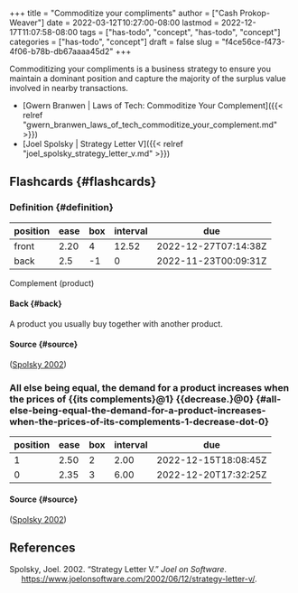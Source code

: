 +++
title = "Commoditize your compliments"
author = ["Cash Prokop-Weaver"]
date = 2022-03-12T10:27:00-08:00
lastmod = 2022-12-17T11:07:58-08:00
tags = ["has-todo", "concept", "has-todo", "concept"]
categories = ["has-todo", "concept"]
draft = false
slug = "f4ce56ce-f473-4f06-b78b-db67aaaa45d2"
+++

Commoditizing your compliments is a business strategy to ensure you maintain a dominant position and capture the majority of the surplus value involved in nearby transactions.

-   [Gwern Branwen | Laws of Tech: Commoditize Your Complement]({{< relref "gwern_branwen_laws_of_tech_commoditize_your_complement.md" >}})
-   [Joel Spolsky | Strategy Letter V]({{< relref "joel_spolsky_strategy_letter_v.md" >}})


## Flashcards {#flashcards}


### Definition {#definition}

| position | ease | box | interval | due                  |
|----------|------|-----|----------|----------------------|
| front    | 2.20 | 4   | 12.52    | 2022-12-27T07:14:38Z |
| back     | 2.5  | -1  | 0        | 2022-11-23T00:09:31Z |

Complement (product)


#### Back {#back}

A product you usually buy together with another product.


#### Source {#source}

(<a href="#citeproc_bib_item_1">Spolsky 2002</a>)


### All else being equal, the demand for a product increases when the prices of {{its complements}@1} {{decrease.}@0} {#all-else-being-equal-the-demand-for-a-product-increases-when-the-prices-of-its-complements-1-decrease-dot-0}

| position | ease | box | interval | due                  |
|----------|------|-----|----------|----------------------|
| 1        | 2.50 | 2   | 2.00     | 2022-12-15T18:08:45Z |
| 0        | 2.35 | 3   | 6.00     | 2022-12-20T17:32:25Z |


#### Source {#source}

(<a href="#citeproc_bib_item_1">Spolsky 2002</a>)

## References

<style>.csl-entry{text-indent: -1.5em; margin-left: 1.5em;}</style><div class="csl-bib-body">
  <div class="csl-entry"><a id="citeproc_bib_item_1"></a>Spolsky, Joel. 2002. “Strategy Letter V.” <i>Joel on Software</i>. <a href="https://www.joelonsoftware.com/2002/06/12/strategy-letter-v/">https://www.joelonsoftware.com/2002/06/12/strategy-letter-v/</a>.</div>
</div>
